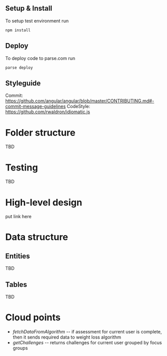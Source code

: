 ## Setup & Install

To setup test environment run

```
npm install
```

## Deploy

To deploy code to parse.com run

```
parse deploy
```

## Styleguide

Commit: https://github.com/angular/angular/blob/master/CONTRIBUTING.md#-commit-message-guidelines
CodeStyle: https://github.com/rwaldron/idiomatic.js


# Folder structure

TBD

# Testing

TBD

# High-level design

put link here

# Data structure

## Entities

TBD


## Tables

TBD


# Cloud points

- *fetchDataFromAlgorithm* -- if assessment for current user is complete, then it sends required data to weight loss algorithm
- *getChallenges* -- returns challenges for current user grouped by focus groups
